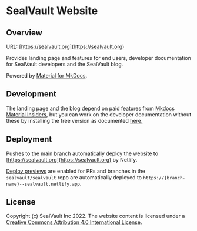 # SealVault Website

## Overview

URL: [https://sealvault.org](https://sealvault.org)

Provides landing page and features for end users, developer documentation for
SealVault developers and the SealVault blog. 

Powered by [Material for
MkDocs](https://squidfunk.github.io/mkdocs-material/).

## Development

The landing page and the blog depend on paid features from [Mkdocs Material
Insiders](https://squidfunk.github.io/mkdocs-material/insiders/), but you can
work on the developer documentation without these by installing the free version
as documented
[here.](https://squidfunk.github.io/mkdocs-material/getting-started/)

## Deployment

Pushes to the main branch automatically deploy the website to
[https://sealvault.org](https://sealvault.org) by Netlify.

[Deploy previews](https://docs.netlify.com/site-deploys/deploy-previews/) are
enabled for PRs and branches in the `sealvault/sealvault` repo are automatically
deployed to `https://{branch-name}--sealvault.netlify.app`.

## License

<span xmlns:dct="http://purl.org/dc/terms/" property="dct:title">Copyright (c) SealVault Inc 2022. The website content is licensed under a <a rel="license" href="http://creativecommons.org/licenses/by/4.0/">Creative Commons Attribution 4.0 International License</a>.